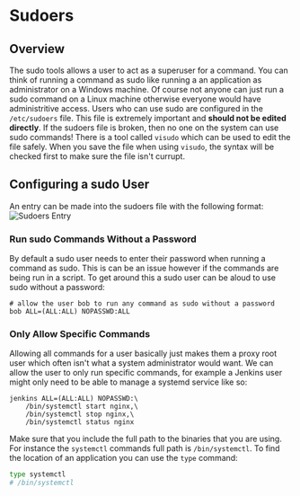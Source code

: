 <!--PROPS
{
    "prereqs": [
        "linux/nano",
        "linux/vi"
    ]
}
-->
# Sudoers
## Overview
The sudo tools allows a user to act as a superuser for a command.
You can think of running a command as sudo like running a an application as administrator on a Windows machine.
Of course not anyone can just run a sudo command on a Linux machine otherwise everyone would have administritive access.
Users who can use sudo are configured in the `/etc/sudoers` file.
This file is extremely important and **should not be edited directly**.
If the sudoers file is broken, then no one on the system can use sudo commands!
There is a tool called `visudo` which can be used to edit the file safely.
When you save the file when using `visudo`, the syntax will be checked first to make sure the file isn't currupt.
## Configuring a sudo User
An entry can be made into the sudoers file with the following format:
![Sudoers Entry](https://i.imgur.com/CACwueA.png)
### Run sudo Commands Without a Password
By default a sudo user needs to enter their password when running a command as sudo.
This is can be an issue however if the commands are being run in a script.
To get around this a sudo user can be aloud to use sudo without a password:
```text
# allow the user bob to run any command as sudo without a password
bob ALL=(ALL:ALL) NOPASSWD:ALL
```
### Only Allow Specific Commands
Allowing all commands for a user basically just makes them a proxy root user which often isn't what a system administrator would want.
We can allow the user to only run specific commands, for example a Jenkins user might only need to be able to manage a systemd service like so:
```text
jenkins ALL=(ALL:ALL) NOPASSWD:\
    /bin/systemctl start nginx,\
    /bin/systemctl stop nginx,\
    /bin/systemctl status nginx
```
Make sure that you include the full path to the binaries that you are using.
For instance the `systemctl` commands full path is `/bin/systemctl`.
To find the location of an application you can use the `type` command:
```bash
type systemctl 
# /bin/systemctl
```
